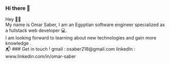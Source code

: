 ### Hi there 👋

<!--
**OmarSaber1/OmarSaber1** is a ✨ _special_ ✨ repository because its `README.md` (this file) appears on your GitHub profile.
--!>

Hey 👋🏻

<br />

My name is Omar Saber, I am an Egyptian software engineer specialized as a fullstack web developer 💻.

<br />
I am looking forward to learning about new technologies and gain more knowledge .
<br />

 📬 ### Get in touch !
gmail : osaber218@gmail.com
linkedIn : www.linkedin.com/in/omar-saber 

